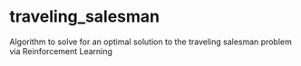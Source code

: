 # traveling_salesman
Algorithm to solve for an optimal solution to the traveling salesman problem via Reinforcement Learning

